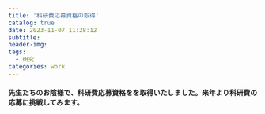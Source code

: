 ```yaml
---
title: '科研費応募資格の取得'
catalog: true
date: 2023-11-07 11:28:12
subtitle:
header-img:
tags: 
  - 研究
categories: work
---
```


#### 先生たちのお陰様で、科研費応募資格をを取得いたしました。来年より科研費の応募に挑戦してみます。
